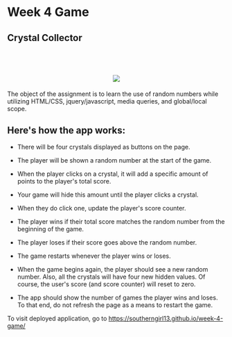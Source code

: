 # Week 4 Game

## Crystal Collector
<h1 align="center">
  <br>
  <img src="https://github.com/Southerngirl13/week-4-game/blob/master/assets/images/readme.png">
</h1>

The object of the assignment is to learn the use of random numbers while utilizing HTML/CSS, jquery/javascript, media queries, and global/local scope.



## Here's how the app works:

   * There will be four crystals displayed as buttons on the page.

   * The player will be shown a random number at the start of the game.

   * When the player clicks on a crystal, it will add a specific amount of points to the player's total score. 

   * Your game will hide this amount until the player clicks a crystal.
     
   * When they do click one, update the player's score counter. 

   * The player wins if their total score matches the random number from the beginning of the game.

   * The player loses if their score goes above the random number.

   * The game restarts whenever the player wins or loses.

   * When the game begins again, the player should see a new random number. Also, all the crystals will have four new hidden values. Of course, the user's score (and score counter) will reset to zero.

   * The app should show the number of games the player wins and loses. To that end, do not refresh the page as a means to restart the game.

   To visit deployed application, go to https://southerngirl13.github.io/week-4-game/